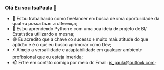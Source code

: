 ### Olá Eu sou IsaPaula 👋
 
- 🔭 Estou trabalhando como freelancer em busca de uma oportunidade da qual eu possa fazer a diferença;
- 🌱 Estou aprendendo  Python e com uma boa ideia de projeto de BI/ Estatística utilizando a mesma;
- 😄 Eu acredito que a chave do sucesso é muito mais atitude do que aptidão e é o que eu busco aprimorar como Dev;
- ⚡ Almejo a versatilidade e adaptabilidade em qualquer ambiente profissional que eu esteja inserida; 
- 📫 Entre em contato comigo por meio do Email: is_paula@outlook.com;
